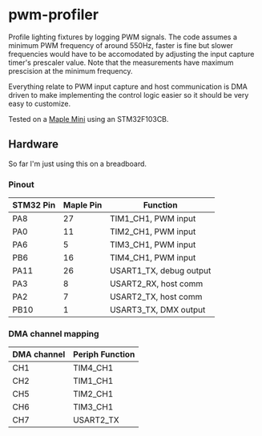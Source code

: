 pwm-profiler
============

Profile lighting fixtures by logging PWM signals. The code assumes a minimum PWM
frequency of around 550Hz, faster is fine but slower frequencies would have to
be accomodated by adjusting the input capture timer's prescaler value. Note that
the measurements have maximum prescision at the minimum frequency.

Everything relate to PWM input capture and host communication is DMA driven to
make implementing the control logic easier so it should be very easy to
customize.

Tested on a [Maple Mini](https://github.com/leaflabs/maplemini) using an
STM32F103CB.

Hardware
--------

So far I'm just using this on a breadboard.

### Pinout

| STM32 Pin | Maple Pin | Function                |
|-----------|-----------|------------------------- |
| PA8       |        27 | TIM1_CH1, PWM input     |
| PA0       |        11 | TIM2_CH1, PWM input     |
| PA6       |         5 | TIM3_CH1, PWM input     |
| PB6       |        16 | TIM4_CH1, PWM input     |
| PA11      |        26 | USART1_TX, debug output |
| PA3       |         8 | USART2_RX, host comm    |
| PA2       |         7 | USART2_TX, host comm    |
| PB10      |         1 | USART3_TX, DMX output   |

### DMA channel mapping

| DMA channel | Periph Function |
|-------------|----------------- |
| CH1         | TIM4_CH1        |
| CH2         | TIM1_CH1        |
| CH5         | TIM2_CH1        |
| CH6         | TIM3_CH1        |
| CH7         | USART2_TX       |
